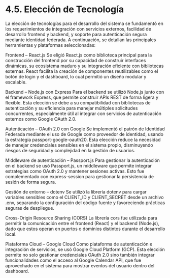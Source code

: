 # 4.5. Elección de Tecnología

La elección de tecnologías para el desarrollo del sistema se fundamentó en los requerimientos de integración con servicios externos, facilidad de desarrollo frontend y backend, y soporte para autenticación segura mediante identidad federada. A continuación, se detallan las principales herramientas y plataformas seleccionadas:

Frontend – React.js
Se eligió React.js como biblioteca principal para la construcción del frontend por su capacidad de construir interfaces dinámicas, su ecosistema maduro y su integración eficiente con bibliotecas externas. React facilita la creación de componentes reutilizables como el botón de login y el dashboard, lo cual permitió un diseño modular y escalable.

Backend – Node.js con Express
Para el backend se utilizó Node.js junto con el framework Express, que permite construir APIs REST de forma ligera y flexible. Esta elección se debe a su compatibilidad con bibliotecas de autenticación y su eficiencia para manejar múltiples solicitudes concurrentes, especialmente útil al integrar con servicios de autenticación externos como Google OAuth 2.0.

Autenticación – OAuth 2.0 con Google
Se implementó el patrón de Identidad Federada mediante el uso de Google como proveedor de identidad, usando la estrategia passport-google-oauth20. Esta elección reduce la necesidad de manejar credenciales sensibles en el sistema propio, disminuyendo riesgos de seguridad y complejidad en la gestión de usuarios.

Middleware de autenticación – Passport.js
Para gestionar la autenticación en el backend se usó Passport.js, un middleware que permite integrar estrategias como OAuth 2.0 y mantener sesiones activas. Esto fue complementado con express-session para gestionar la persistencia de sesión de forma segura.

Gestión de entorno – dotenv
Se utilizó la librería dotenv para cargar variables sensibles como el CLIENT_ID y CLIENT_SECRET desde un archivo .env, separando la configuración del código fuente y favoreciendo prácticas seguras de despliegue.

Cross-Origin Resource Sharing (CORS)
La librería cors fue utilizada para permitir la comunicación entre el frontend (React) y el backend (Node.js), dado que estos operan en puertos o dominios distintos durante el desarrollo local.

Plataforma Cloud – Google Cloud
Como plataforma de autenticación e integración de servicios, se usó Google Cloud Platform (GCP). Esta elección permite no solo gestionar credenciales OAuth 2.0 sino también integrar funcionalidades como el acceso al Google Calendar API, que fue aprovechado en el sistema para mostrar eventos del usuario dentro del dashboard.
